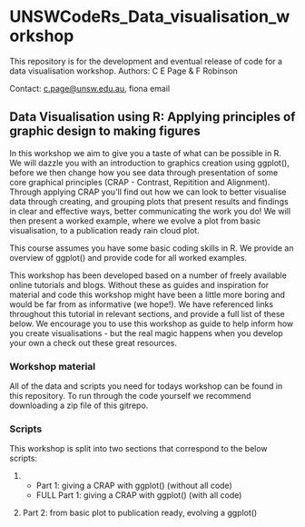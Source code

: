 # UNSWCodeRs_Data_visualisation_workshop


This repository is for the development and eventual release of code for a data visualisation workshop. Authors: C E Page &amp; F Robinson  


Contact: c.page@unsw.edu.au, fiona email


## Data Visualisation using R: Applying principles of graphic design to making figures


In this workshop we aim to give you a taste of what can be possible in R. We will 
dazzle you with an introduction to graphics creation using ggplot(), before we then change how you see data through presentation of some core graphical principles (CRAP - Contrast, Repitition and Alignment). Through applying CRAP you'll find out how we can look to better visualise data through creating, and grouping plots that present results and findings in clear and effective ways, better communicating the work you do! We will then present a worked example, where we evolve a plot from basic visualisation, to a publication ready rain cloud plot. 


This course assumes you have some basic coding skills in R. We provide an overview of ggplot() and provide code for all worked examples.


This workshop has been developed based on a number of freely available online tutorials and  blogs. Without these as guides and inspiration for material and code this workshop might have been a little more boring and would be far from as informative (we hope!). We have referenced links throughout this tutorial in relevant sections, and provide a full list of these below. We encourage you to use this workshop as guide to help inform how you create visualisations - but the real magic happens when you develop your own 
a check out these great resources.


### Workshop material 


All of the data and scripts you need for todays workshop can be found in this repository. To run through the code yourself we recommend downloading a zip file of this gitrepo.


### Scripts


This workshop is split into two sections that correspond to the below scripts: 


1. * Part 1: giving a CRAP with ggplot() (without all code)
   * FULL Part 1: giving a CRAP with ggplot() (with all code)


2. Part 2: from basic plot to publication ready, evolving a ggplot()






